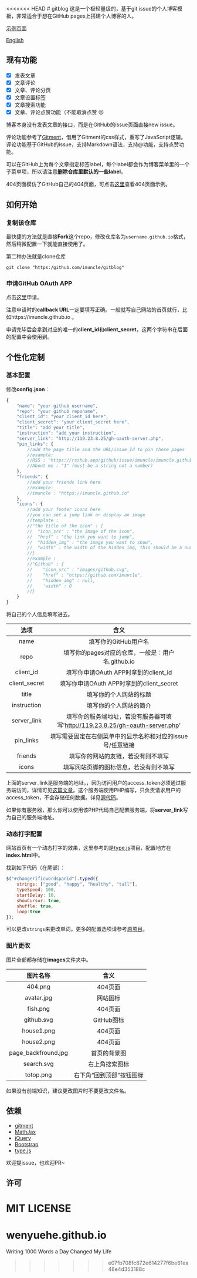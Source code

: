 <<<<<<< HEAD
﻿# gitblog
这是一个极轻量级的，基于git issue的个人博客模板，非常适合于想在GitHub pages上搭建个人博客的人。

[示例页面](https://imuncle.github.io/gitblog)

[English](README_en.md)

## 现有功能
- [x] 发表文章
- [x] 文章评论
- [x] 文章、评论分页
- [x] 文章设置标签
- [x] 文章搜索功能
- [x] 文章、评论点赞功能（不能取消点赞 :stuck_out_tongue_winking_eye:

博客本身没有发表文章的接口，而是在GitHub的issue页面直接new issue。

评论功能参考了[Gitment](https://github.com/imsun/gitment)，借用了Gitment的css样式，重写了JavaScript逻辑。评论功能基于GitHub的issue，支持Markdown语法，支持@功能，支持点赞功能。

可以在GitHub上为每个文章指定标签label，每个label都会作为博客菜单里的一个子菜单项，所以请注意**删除仓库里默认的一些label**。

404页面模仿了GitHub自己的404页面，可点击[这里](https://imuncle.github.io/anything)查看404页面示例。

## 如何开始

### 复制该仓库
最快捷的方法就是直接**Fork**这个repo，修改仓库名为`username.github.io`格式，然后稍微配置一下就能直接使用了。

第二种办法就是clone仓库

```git
git clone "https:/github.com/imuncle/gitblog"
```

### 申请GitHub OAuth APP
点击[这里](https://github.com/settings/applications/new)申请。

注意申请时的**callback URL**一定要填写正确。一般就写自己网站的首页就行，比如https://imuncle.github.io 。

申请完毕后会拿到对应的唯一的**client_id**和**client_secret**，这两个字符串在后面的配置中会使用到。

## 个性化定制
### 基本配置
修改**config.json**：
```js
{
    "name": "your github username",
    "repo": "your github reponame",
    "client_id": "your client_id here",
    "client_secret": "your client_secret here",
    "title": "add your title",
    "instruction": "add your instruction",
    "server_link": "http://119.23.8.25/gh-oauth-server.php",
    "pin_links": {
        //add the page title and the URL/issue_Id to pin these pages
        //example:
        //RSS : "https://rsshub.app/github/issue/imuncle/imuncle.github.io",
        //About me : "1" (must be a string not a number)
    },
    "friends": {
        //add your friends link here
        //example:
        //imuncle : "https://imuncle.github.io"
    },
    "icons": {
        //add your footer icons here
        //you can set a jump link or display an image
        //template :
        //"the title of the icon" : {
        //  "icon_src" : "the image of the icon",
        //  "href" : "the link you want to jump",
        //  "hidden_img" : "the image you want to show",
        //  "width" : the width of the hidden_img, this should be a number.(unit : px)
        //}
        //example :
        //"Github" : {
        //    "icon_src" : "images/github.svg",
        //    "href" : "https://github.com/imuncle",
        //    "hidden_img" : null,
        //    'width" : 0
        //}
    }
}
```
将自己的个人信息填写进去。

选项|含义
:--:|:--:
name|填写你的GitHub用户名
repo|填写你的pages对应的仓库，一般是：用户名.github.io
client_id|填写你申请OAuth APP时拿到的client_id
client_secret|填写你申请OAuth APP时拿到的client_secret
title|填写你的个人网站的标题
instruction|填写你的个人网站的简介
server_link|填写你的服务端地址，若没有服务器可填写'http://119.23.8.25/gh-oauth-server.php'
pin_links|填写需要固定在右侧菜单中的显示名称和对应的issue号/任意链接
friends|填写你的网站的友链，若没有则不填写
icons|填写网站页脚的图标信息，若没有则不填写

上面的server_link是服务端的地址，，因为访问用户的access_token必须通过服务端访问，详情可见[这篇文章](https://imuncle.github.io/content.html?id=22)。这个服务端使用PHP编写，只负责请求用户的access_token，不会存储任何数据。详见[源代码](https://github.com/imuncle/gitblog/blob/master/server/gh-oauth-server.php)。

如果你有服务器，那么你可以使用该PHP代码自己配置服务端，将**server_link**写为自己的服务端地址。

### 动态打字配置
网站首页有一个动态打字的效果，这里参考的是[type.js](https://github.com/mattboldt/typed.js)项目，配置地方在**index.html**中。

找到如下代码（在尾部）：
```javascript
$("#changerificwordspanid").typed({
    strings: ["good", "happy", "healthy", "tall"],
    typeSpeed: 100,
    startDelay: 10,
    showCursor: true,
    shuffle: true,
    loop:true
});
```
可以更改`strings`来更改单词。更多的配置选项请参考[原项目](https://github.com/mattboldt/typed.js)。

### 图片更改
图片全部都存储在**images**文件夹中。

图片名称|含义
:--:|:--:
404.png|404页面
avatar.jpg|网站图标
fish.png|404页面
github.svg|GitHub图标
house1.png|404页面
house2.png|404页面
page_backfround.jpg|首页的背景图
search.svg|右上角搜索图标
totop.png|右下角“回到顶部”按钮图标

如果没有前端知识，建议更改图片时不要更改文件名。

## 依赖
* [gitment](https://github.com/imsun/gitment)
* [MathJax](https://www.mathjax.org/)
* [jQuery](http://www.jquery.org/)
* [Bootstrap](http://www.getbootstrap.com/)
* [type.js](https://github.com/mattboldt/typed.js)

欢迎提issue，也欢迎PR~

## 许可
MIT LICENSE
=======
# wenyuehe.github.io
Writing 1000 Words a Day Changed My Life
>>>>>>> e07fb708fc872e614277f6be61ea48e4d353188c
